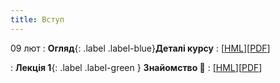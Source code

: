 ```yaml
---
title: Вступ
---
```


09 лют
: **Огляд**{: .label .label-blue}**Деталі курсу**
  : [[HML](https://ykochura.github.io/ac-kpi/?p=course-details.md#1)][[PDF](https://ykochura.github.io/ac-kpi/pdf/course-details.pdf)]

: **Лекція 1**{: .label .label-green } **Знайомство 👋**
  : [[HML](https://ykochura.github.io/cv-kpi/?p=lecture1.md)][[PDF](https://ykochura.github.io/cv-kpi/pdf/lecture1.pdf)]
